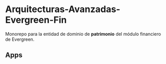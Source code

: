 # Arquitecturas-Avanzadas-Evergreen-Fin

Monorepo para la entidad de dominio de **patrimonio** del módulo financiero de Evergreen.

## Apps

### 